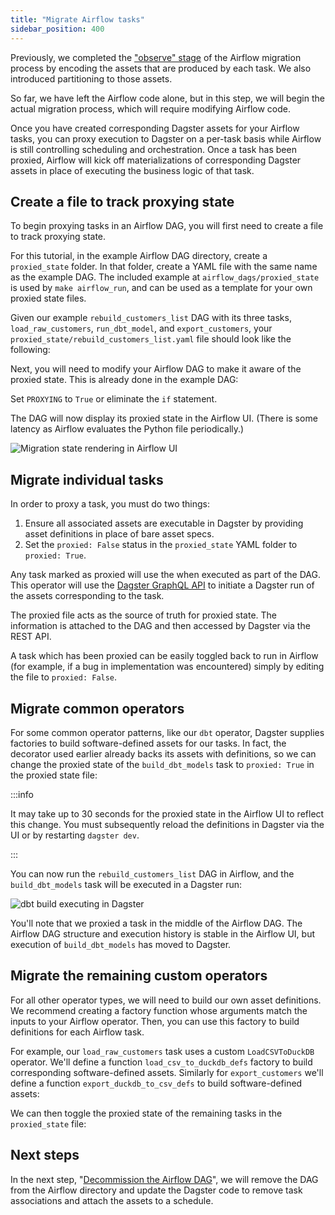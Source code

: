 ```yaml
---
title: "Migrate Airflow tasks"
sidebar_position: 400
---
```


Previously, we completed the ["observe" stage](observe) of the Airflow migration process by encoding the assets that are produced by each task. We also introduced partitioning to those assets.

So far, we have left the Airflow code alone, but in this step, we will begin the actual migration process, which will require modifying Airflow code.

Once you have created corresponding Dagster assets for your Airflow tasks, you can proxy execution to Dagster on a per-task basis while Airflow is still controlling scheduling and orchestration. Once a task has been proxied, Airflow will kick off materializations of corresponding Dagster assets in place of executing the business logic of that task.

## Create a file to track proxying state

To begin proxying tasks in an Airflow DAG, you will first need to create a file to track proxying state.

For this tutorial, in the example Airflow DAG directory, create a `proxied_state` folder. In that folder, create a YAML file with the same name as the example DAG. The included example at `airflow_dags/proxied_state` is used by `make airflow_run`, and can be used as a template for your own proxied state files.

Given our example `rebuild_customers_list` DAG with its three tasks, `load_raw_customers`, `run_dbt_model`, and `export_customers`, your `proxied_state/rebuild_customers_list.yaml` file should look like the following:

<CodeExample path="airlift-migration-tutorial/tutorial_example/airflow_dags/proxied_state/rebuild_customers_list.yaml" language="yaml"/>

Next, you will need to modify your Airflow DAG to make it aware of the proxied state. This is already done in the example DAG:

<CodeExample path="airlift-migration-tutorial/tutorial_example/snippets/dags_truncated.py" language="python"/>

Set `PROXYING` to `True` or eliminate the `if` statement.

The DAG will now display its proxied state in the Airflow UI. (There is some latency as Airflow evaluates the Python file periodically.)

![Migration state rendering in Airflow UI](/images/integrations/airlift/state_in_airflow.png)

## Migrate individual tasks

In order to proxy a task, you must do two things:

1. Ensure all associated assets are executable in Dagster by providing asset definitions in place of bare asset specs.
2. Set the `proxied: False` status in the `proxied_state` YAML folder to `proxied: True`.

Any task marked as proxied will use the <PyObject section="libraries" module="dagster_airlift" object="in_airflow.DefaultProxyTaskToDagsterOperator" displayText="DefaultProxyTaskToDagsterOperator" /> when executed as part of the DAG. This operator will use the [Dagster GraphQL API](/guides/operate/graphql/) to initiate a Dagster run of the assets corresponding to the task.

The proxied file acts as the source of truth for proxied state. The information is attached to the DAG and then accessed by Dagster via the REST API.

A task which has been proxied can be easily toggled back to run in Airflow (for example, if a bug in implementation was encountered) simply by editing the file to `proxied: False`.

## Migrate common operators

For some common operator patterns, like our `dbt` operator, Dagster supplies factories to build software-defined assets for our tasks. In fact, the <PyObject section="libraries" module="dagster_dbt" object="dbt_assets" decorator /> decorator used earlier already backs its assets with definitions, so we can change the proxied state of the `build_dbt_models` task to `proxied: True` in the proxied state file:

<CodeExample path="airlift-migration-tutorial/tutorial_example/snippets/dbt_proxied.yaml" language="yaml"/>

:::info

It may take up to 30 seconds for the proxied state in the Airflow UI to reflect this change. You must subsequently reload the definitions in Dagster via the UI or by restarting `dagster dev`.

:::

You can now run the `rebuild_customers_list` DAG in Airflow, and the `build_dbt_models` task will be executed in a Dagster run:

![dbt build executing in Dagster](/images/integrations/airlift/proxied_dag.png)

You'll note that we proxied a task in the middle of the Airflow DAG. The Airflow DAG structure and execution history is stable in the Airflow UI, but execution of `build_dbt_models` has moved to Dagster.

## Migrate the remaining custom operators

For all other operator types, we will need to build our own asset definitions. We recommend creating a factory function whose arguments match the inputs to your Airflow operator. Then, you can use this factory to build definitions for each Airflow task.

For example, our `load_raw_customers` task uses a custom `LoadCSVToDuckDB` operator. We'll define a function `load_csv_to_duckdb_defs` factory to build corresponding software-defined assets. Similarly for `export_customers` we'll define a function `export_duckdb_to_csv_defs` to build software-defined assets:

<CodeExample path="airlift-migration-tutorial/tutorial_example/dagster_defs/stages/migrate.py" language="python"/>

We can then toggle the proxied state of the remaining tasks in the `proxied_state` file:

<CodeExample path="airlift-migration-tutorial/tutorial_example/snippets/all_proxied.yaml" language="yaml"/>

## Next steps

In the next step, "[Decommission the Airflow DAG](decommission)", we will remove the DAG from the Airflow directory and update the Dagster code to remove task associations and attach the assets to a schedule.
